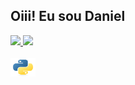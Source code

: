 ## Oiii! Eu sou Daniel
 <div>
  <a href="https://github.com/danielsilvapereira">
  <img height="180em" src="https://github-readme-stats.vercel.app/api?username=danielsilvapereira&show_icons=true&theme=prussian&include_all_commits=true&count_private=true"/>
  <img height="180em" src="https://github-readme-stats.vercel.app/api/top-langs/?username=danielsilvapereira&layout=compact&langs_count=7&theme=prussian"/>
</div>
<div style="display: inline_block"><br>
  <img align="center" alt="Rafa-Python" height="30" width="40" src="https://raw.githubusercontent.com/devicons/devicon/master/icons/python/python-original.svg">
</div>
  
  ##

